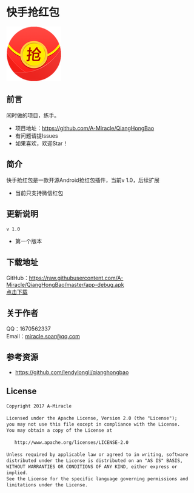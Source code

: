 # 快手抢红包
![](https://raw.githubusercontent.com/A-Miracle/QiangHongBao/master/app/src/main/res/mipmap-xxhdpi/ic_launcher.png)

## 前言
闲时做的项目，练手。

- 项目地址：https://github.com/A-Miracle/QiangHongBao
- 有问题请提Issues
- 如果喜欢，欢迎Star！

## 简介
快手抢红包是一款开源Android抢红包插件，当前v 1.0，后续扩展

- 当前只支持微信红包

## 更新说明
`v 1.0`

- 第一个版本

## 下载地址
GitHub：https://raw.githubusercontent.com/A-Miracle/QiangHongBao/master/app-debug.apk<br>
[点击下载](https://raw.githubusercontent.com/A-Miracle/QiangHongBao/master/app-debug.apk)

## 关于作者
QQ：1670562337<br>
Email：miracle.soar@qq.com

## 参考资源
- https://github.com/lendylongli/qianghongbao

## License

    Copyright 2017 A-Miracle

    Licensed under the Apache License, Version 2.0 (the "License");
    you may not use this file except in compliance with the License.
    You may obtain a copy of the License at

       http://www.apache.org/licenses/LICENSE-2.0

    Unless required by applicable law or agreed to in writing, software
    distributed under the License is distributed on an "AS IS" BASIS,
    WITHOUT WARRANTIES OR CONDITIONS OF ANY KIND, either express or implied.
    See the License for the specific language governing permissions and
    limitations under the License.


